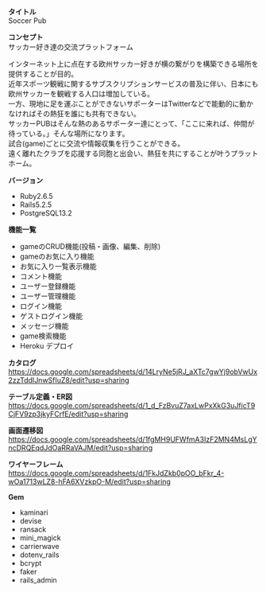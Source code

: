 **タイトル**  
Soccer Pub

**コンセプト**  
サッカー好き達の交流プラットフォーム

インターネット上に点在する欧州サッカー好きが横の繋がりを構築できる場所を提供することが目的。			
近年スポーツ観戦に関するサブスクリプションサービスの普及に伴い、日本にも欧州サッカーを観戦する人口は増加している。			
一方、現地に足を運ぶことができないサポーターはTwitterなどで能動的に動かなければその熱狂を誰にも共有できない。			
サッカーPUBはそんな熱のあるサポーター達にとって、「ここに来れば、仲間が待っている。」そんな場所になります。			
試合(game)ごとに交流や情報収集を行うことができる。			
遠く離れたクラブを応援する同胞と出会い、熱狂を共にすることが叶うプラットホーム。			

**バージョン**  
* Ruby2.6.5
* Rails5.2.5
* PostgreSQL13.2

**機能一覧**
* gameのCRUD機能(投稿・画像、編集、削除)
* gameのお気に入り機能
* お気に入り一覧表示機能
* コメント機能
* ユーザー登録機能
* ユーザー管理機能
* ログイン機能
* ゲストログイン機能
* メッセージ機能
* game検索機能
* Heroku デプロイ


**カタログ**  
https://docs.google.com/spreadsheets/d/14LryNe5jRJ_aXTc7gwYj9obVwUx2zzTddIJnwSfIuZ8/edit?usp=sharing

**テーブル定義・ER図**
https://docs.google.com/spreadsheets/d/1_d_FzBvuZ7axLwPxXkG3uJficT9CjFV9zp3jkyFCrfE/edit?usp=sharing

**画面遷移図**
https://docs.google.com/spreadsheets/d/1fgMH9UFWfmA3IzF2MN4MsLgYncDRQEqdJdOaRRaVAJM/edit?usp=sharing

**ワイヤーフレーム**
https://docs.google.com/spreadsheets/d/1FkJdZkb0pOO_bFkr_4-wOa1713wLZ8-hFA6XVzkpO-M/edit?usp=sharing

**Gem**
* kaminari
* devise
* ransack
* mini_magick
* carrierwave
* dotenv_rails
* bcrypt
* faker
* rails_admin
